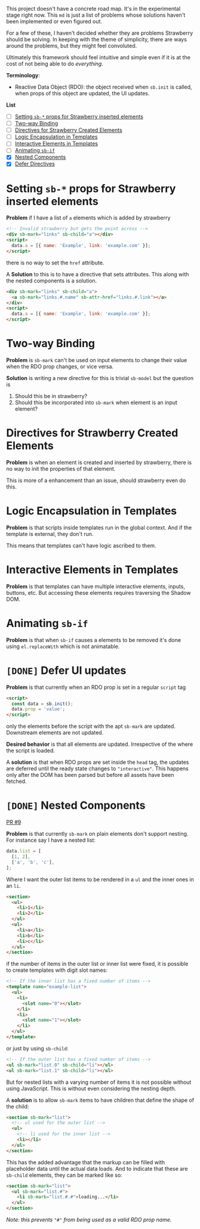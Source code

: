 This project doesn't have a concrete road map. It's in the experimental stage
right now. This `md` is just a list of problems whose solutions haven't been
implemented or even figured out.

For a few of these, I haven't decided whether they are problems Strawberry
should be solving. In keeping with the theme of simplicity, there are ways
around the problems, but they might feel convoluted.

Ultimately this framework should feel intuitive and simple even if it is at the
cost of not being able to do _everything_.

**Terminology**:

- Reactive Data Object (RDO): the object received when `sb.init` is called, when
  props of this object are updated, the UI updates.

**List**

- [ ] [Setting `sb-*` props for Strawberry inserted elements](#setting-sb--props-for-strawberry-inserted-elements)
- [ ] [Two-way Binding](#two-way-binding)
- [ ] [Directives for Strawberry Created Elements](#directives-for-strawberry-created-elements)
- [ ] [Logic Encapsulation in Templates](#logic-encapsulation-in-templates)
- [ ] [Interactive Elements in Templates](#interactive-elements-in-templates)
- [ ] [Animating `sb-if`](#animating-sb-if)
- [x] [Nested Components](#done-nested-components)
- [x] [Defer Directives](#done-defer-ui-updates)

# Setting `sb-*` props for Strawberry inserted elements

**Problem** if I have a list of `a` elements which is added by strawberry

```html
<!-- Invalid strawberry but gets the point across -->
<div sb-mark="links" sb-child="a"></div>
<script>
  data.a = [{ name: 'Example', link: 'example.com' }];
</script>
```

there is no way to set the `href` attribute.

A **Solution** to this is to have a directive that sets attributes. This along
with the nested components is a solution.

```html
<div sb-mark="links" sb-child="a">
  <a sb-mark="links.#.name" sb-attr-href="links.#.link"></a>
</div>
<script>
  data.a = [{ name: 'Example', link: 'example.com' }];
</script>
```

# Two-way Binding

**Problem** is `sb-mark` can't be used on input elements to change their
value when the RDO prop changes, or vice versa.

**Solution** is writing a new directive for this is trivial `sb-model` but the question is

1. Should this be in strawberry?
2. Should this be incorporated into `sb-mark` when element is an input element?

# Directives for Strawberry Created Elements

**Problem** is when an element is created and inserted by strawberry, there is
no way to init the properties of that element.

This is more of a enhancement than an issue, should strawberry even do this.

# Logic Encapsulation in Templates

**Problem** is that scripts inside templates run in the global context. And if
the template is external, they don't run.

This means that templates can't have logic ascribed to them.

# Interactive Elements in Templates

**Problem** is that templates can have multiple interactive elements, inputs,
buttons, etc. But accessing these elements requires traversing the Shadow DOM.

# Animating `sb-if`

**Problem** is that when `sb-if` causes a elements to be removed it's done using
`el.replaceWith` which is not animatable.

# `[DONE]` Defer UI updates

**Problem** is that currently when an RDO prop is set in a regular `script` tag

```html
<script>
  const data = sb.init();
  data.prop = 'value';
</script>
```

only the elements before the script with the apt `sb-mark` are updated.
Downstream elements are not updated.

**Desired behavior** is that all elements are updated. Irrespective of the
where the script is loaded.

A **solution** is that when RDO props are set inside the `head` tag, the updates
are deferred until the ready state changes to `"interactive"`. This happens only
after the DOM has been parsed but before all assets have been fetched.


# `[DONE]` Nested Components

[PR #9](https://github.com/18alantom/strawberry/pull/9)

**Problem** is that currently `sb-mark` on plain elements don't support nesting.
For instance say I have a nested list:

```javascript
data.list = [
  [1, 2],
  ['a', 'b', 'c'],
];
```

Where I want the outer list items to be rendered in a `ul` and the inner ones
in an `li`.

```html
<section>
  <ul>
    <li>1</li>
    <li>2</li>
  </ul>
  <ul>
    <li>a</li>
    <li>b</li>
    <li>c</li>
  </ul>
</section>
```

if the number of items in the outer list or inner list were fixed, it is
possible to create templates with digit slot names:

```html
<!-- If the inner list has a fixed number of items -->
<template name="example-list">
  <ul>
    <li>
      <slot name="0"></slot>
    </li>
    <li>
      <slot name="1"></slot>
    </li>
  </ul>
</template>
```

or just by using `sb-child`:

```html
<!-- If the outer list has a fixed number of items -->
<ul sb-mark="list.0" sb-child="li"></ul>
<ul sb-mark="list.1" sb-child="li"></ul>
```

But for nested lists with a varying number of items it is not possible without
using JavaScript. This is without even considering the nesting depth.

A **solution** is to allow `sb-mark` items to have children that define the
shape of the child:

```html
<section sb-mark="list">
  <!-- ul used for the outer list -->
  <ul>
    <!-- li used for the inner list -->
    <li></li>
  </ul>
</section>
```

This has the added advantage that the markup can be filled with placeholder data
until the actual data loads. And to indicate that these are `sb-child` elements,
they can be marked like so:

```html
<section sb-mark="list">
  <ul sb-mark="list.#">
    <li sb-mark="list.#.#">loading...</li>
  </ul>
</section>
```

_Note: this prevents `"#"` from being used as a valid RDO prop name._
